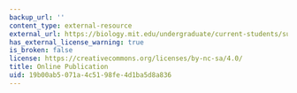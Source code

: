 ```yaml
---
backup_url: ''
content_type: external-resource
external_url: https://biology.mit.edu/undergraduate/current-students/subject-offerings/covid-19-sars-cov-2-and-the-pandemic-fall-2020/
has_external_license_warning: true
is_broken: false
license: https://creativecommons.org/licenses/by-nc-sa/4.0/
title: Online Publication
uid: 19b00ab5-071a-4c51-98fe-4d1ba5d8a836
---
```

